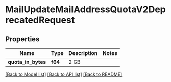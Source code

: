 # MailUpdateMailAddressQuotaV2DeprecatedRequest

## Properties

Name | Type | Description | Notes
------------ | ------------- | ------------- | -------------
**quota_in_bytes** | **f64** | 2 GB | 

[[Back to Model list]](../README.md#documentation-for-models) [[Back to API list]](../README.md#documentation-for-api-endpoints) [[Back to README]](../README.md)


